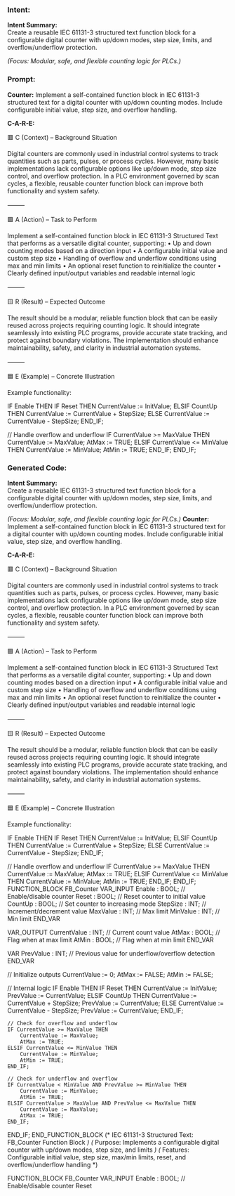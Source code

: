 ### Intent:
**Intent Summary:**  
Create a reusable IEC 61131-3 structured text function block for a configurable digital counter with up/down modes, step size, limits, and overflow/underflow protection.  

*(Focus: Modular, safe, and flexible counting logic for PLCs.)*

### Prompt:
**Counter:**
Implement a self-contained function block in IEC 61131-3 structured text for a digital counter with up/down counting modes. Include configurable initial value, step size, and overflow handling.

**C-A-R-E:**

🟥 C (Context) – Background Situation

Digital counters are commonly used in industrial control systems to track quantities such as parts, pulses, or process cycles. However, many basic implementations lack configurable options like up/down mode, step size control, and overflow protection. In a PLC environment governed by scan cycles, a flexible, reusable counter function block can improve both functionality and system safety.

⸻

🟩 A (Action) – Task to Perform

Implement a self-contained function block in IEC 61131-3 Structured Text that performs as a versatile digital counter, supporting:
	•	Up and down counting modes based on a direction input
	•	A configurable initial value and custom step size
	•	Handling of overflow and underflow conditions using max and min limits
	•	An optional reset function to reinitialize the counter
	•	Clearly defined input/output variables and readable internal logic

⸻

🟨 R (Result) – Expected Outcome

The result should be a modular, reliable function block that can be easily reused across projects requiring counting logic. It should integrate seamlessly into existing PLC programs, provide accurate state tracking, and protect against boundary violations. The implementation should enhance maintainability, safety, and clarity in industrial automation systems.

⸻

🟦 E (Example) – Concrete Illustration

Example functionality:

IF Enable THEN
   IF Reset THEN
      CurrentValue := InitValue;
   ELSIF CountUp THEN
      CurrentValue := CurrentValue + StepSize;
   ELSE
      CurrentValue := CurrentValue - StepSize;
   END_IF;

   // Handle overflow and underflow
   IF CurrentValue >= MaxValue THEN
      CurrentValue := MaxValue;
      AtMax := TRUE;
   ELSIF CurrentValue <= MinValue THEN
      CurrentValue := MinValue;
      AtMin := TRUE;
   END_IF;
END_IF;

### Generated Code:
**Intent Summary:**  
Create a reusable IEC 61131-3 structured text function block for a configurable digital counter with up/down modes, step size, limits, and overflow/underflow protection.  

*(Focus: Modular, safe, and flexible counting logic for PLCs.)*
**Counter:**
Implement a self-contained function block in IEC 61131-3 structured text for a digital counter with up/down counting modes. Include configurable initial value, step size, and overflow handling.

**C-A-R-E:**

🟥 C (Context) – Background Situation

Digital counters are commonly used in industrial control systems to track quantities such as parts, pulses, or process cycles. However, many basic implementations lack configurable options like up/down mode, step size control, and overflow protection. In a PLC environment governed by scan cycles, a flexible, reusable counter function block can improve both functionality and system safety.

⸻

🟩 A (Action) – Task to Perform

Implement a self-contained function block in IEC 61131-3 Structured Text that performs as a versatile digital counter, supporting:
	•	Up and down counting modes based on a direction input
	•	A configurable initial value and custom step size
	•	Handling of overflow and underflow conditions using max and min limits
	•	An optional reset function to reinitialize the counter
	•	Clearly defined input/output variables and readable internal logic

⸻

🟨 R (Result) – Expected Outcome

The result should be a modular, reliable function block that can be easily reused across projects requiring counting logic. It should integrate seamlessly into existing PLC programs, provide accurate state tracking, and protect against boundary violations. The implementation should enhance maintainability, safety, and clarity in industrial automation systems.

⸻

🟦 E (Example) – Concrete Illustration

Example functionality:

IF Enable THEN
   IF Reset THEN
      CurrentValue := InitValue;
   ELSIF CountUp THEN
      CurrentValue := CurrentValue + StepSize;
   ELSE
      CurrentValue := CurrentValue - StepSize;
   END_IF;

   // Handle overflow and underflow
   IF CurrentValue >= MaxValue THEN
      CurrentValue := MaxValue;
      AtMax := TRUE;
   ELSIF CurrentValue <= MinValue THEN
      CurrentValue := MinValue;
      AtMin := TRUE;
   END_IF;
END_IF;
FUNCTION_BLOCK FB_Counter
VAR_INPUT
    Enable : BOOL; // Enable/disable counter
    Reset : BOOL; // Reset counter to initial value
    CountUp : BOOL; // Set counter to increasing mode
    StepSize : INT; // Increment/decrement value
    MaxValue : INT; // Max limit
    MinValue : INT; // Min limit
END_VAR

VAR_OUTPUT
    CurrentValue : INT; // Current count value
    AtMax : BOOL; // Flag when at max limit
    AtMin : BOOL; // Flag when at min limit
END_VAR

VAR
    PrevValue : INT; // Previous value for underflow/overflow detection
END_VAR

// Initialize outputs
CurrentValue := 0;
AtMax := FALSE;
AtMin := FALSE;

// Internal logic
IF Enable THEN
    IF Reset THEN
        CurrentValue := InitValue;
        PrevValue := CurrentValue;
    ELSIF CountUp THEN
        CurrentValue := CurrentValue + StepSize;
        PrevValue := CurrentValue;
    ELSE
        CurrentValue := CurrentValue - StepSize;
        PrevValue := CurrentValue;
    END_IF;

    // Check for overflow and underflow
    IF CurrentValue >= MaxValue THEN
        CurrentValue := MaxValue;
        AtMax := TRUE;
    ELSIF CurrentValue <= MinValue THEN
        CurrentValue := MinValue;
        AtMin := TRUE;
    END_IF;

    // Check for underflow and overflow
    IF CurrentValue < MinValue AND PrevValue >= MinValue THEN
        CurrentValue := MinValue;
        AtMin := TRUE;
    ELSIF CurrentValue > MaxValue AND PrevValue <= MaxValue THEN
        CurrentValue := MaxValue;
        AtMax := TRUE;
    END_IF;
END_IF;
END_FUNCTION_BLOCK
(* IEC 61131-3 Structured Text: FB_Counter Function Block *)
(* Purpose: Implements a configurable digital counter with up/down modes, step size, and limits *)
(* Features: Configurable initial value, step size, max/min limits, reset, and overflow/underflow handling *)

FUNCTION_BLOCK FB_Counter
VAR_INPUT
    Enable : BOOL; // Enable/disable counter
    Reset
